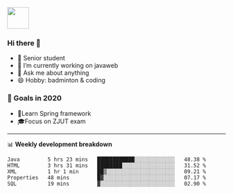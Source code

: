 <img src="https://github.com/egoist/egoist/raw/master/balloon.gif" width="50">

### Hi there 🐏

- 🌱 Senior student
- 🔭 I’m currently working on javaweb
- 💬 Ask me about anything
- 😄 Hobby: badminton & coding

### 🚀 Goals in 2020
+ 🍃Learn Spring framework
+ 🎓Focus on ZJUT exam
-------

📊 **Weekly development breakdown**
<!--START_SECTION:waka-->
```text
Java         5 hrs 23 mins   ████████████░░░░░░░░░░░░░   48.38 % 
HTML         3 hrs 31 mins   ████████░░░░░░░░░░░░░░░░░   31.52 % 
XML          1 hr 1 min      ██▒░░░░░░░░░░░░░░░░░░░░░░   09.21 % 
Properties   48 mins         █▓░░░░░░░░░░░░░░░░░░░░░░░   07.17 % 
SQL          19 mins         ▓░░░░░░░░░░░░░░░░░░░░░░░░   02.90 % 
```
<!--END_SECTION:waka-->

